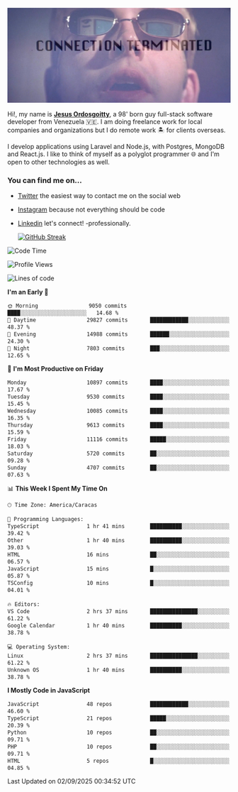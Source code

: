 ![hackers movie reference](./disconnected.jpg)

Hi!, my name is [**Jesus Ordosgoitty**](https://jodaz.dev), a 98' born guy full-stack software developer from Venezuela 🇻🇪. I am doing freelance work for local companies and organizations but I do remote work 🏝️ for clients overseas. 

I develop applications using Laravel and Node.js, with Postgres, MongoDB and React.js. I like to think of myself as a polyglot programmer 🌐 and I'm open to other technologies as well.

### You can find me on...

- [Twitter](https://twitter.com/jodaz_) the easiest way to contact me on the social web
- [Instagram](https://instagram.com/jodaz_) because not everything should be code
- [Linkedin](https://linkedin.com/in/jodaz) let's connect! -professionally.


    [![GitHub Streak](https://streak-stats.demolab.com?user=jodaz&theme=tokyonight)](https://git.io/streak-stats)

<!--START_SECTION:waka-->
![Code Time](http://img.shields.io/badge/Code%20Time-11%2C316%20hrs%2054%20mins-blue)

![Profile Views](http://img.shields.io/badge/Profile%20Views-0-blue)

![Lines of code](https://img.shields.io/badge/From%20Hello%20World%20I%27ve%20Written-85.9%20million%20lines%20of%20code-blue)

**I'm an Early 🐤** 

```text
🌞 Morning                9050 commits        ████░░░░░░░░░░░░░░░░░░░░░   14.68 % 
🌆 Daytime                29827 commits       ████████████░░░░░░░░░░░░░   48.37 % 
🌃 Evening                14988 commits       ██████░░░░░░░░░░░░░░░░░░░   24.30 % 
🌙 Night                  7803 commits        ███░░░░░░░░░░░░░░░░░░░░░░   12.65 % 
```
📅 **I'm Most Productive on Friday** 

```text
Monday                   10897 commits       ████░░░░░░░░░░░░░░░░░░░░░   17.67 % 
Tuesday                  9530 commits        ████░░░░░░░░░░░░░░░░░░░░░   15.45 % 
Wednesday                10085 commits       ████░░░░░░░░░░░░░░░░░░░░░   16.35 % 
Thursday                 9613 commits        ████░░░░░░░░░░░░░░░░░░░░░   15.59 % 
Friday                   11116 commits       █████░░░░░░░░░░░░░░░░░░░░   18.03 % 
Saturday                 5720 commits        ██░░░░░░░░░░░░░░░░░░░░░░░   09.28 % 
Sunday                   4707 commits        ██░░░░░░░░░░░░░░░░░░░░░░░   07.63 % 
```


📊 **This Week I Spent My Time On** 

```text
🕑︎ Time Zone: America/Caracas

💬 Programming Languages: 
TypeScript               1 hr 41 mins        ██████████░░░░░░░░░░░░░░░   39.42 % 
Other                    1 hr 40 mins        ██████████░░░░░░░░░░░░░░░   39.03 % 
HTML                     16 mins             ██░░░░░░░░░░░░░░░░░░░░░░░   06.57 % 
JavaScript               15 mins             █░░░░░░░░░░░░░░░░░░░░░░░░   05.87 % 
TSConfig                 10 mins             █░░░░░░░░░░░░░░░░░░░░░░░░   04.01 % 

🔥 Editors: 
VS Code                  2 hrs 37 mins       ███████████████░░░░░░░░░░   61.22 % 
Google Calendar          1 hr 40 mins        ██████████░░░░░░░░░░░░░░░   38.78 % 

💻 Operating System: 
Linux                    2 hrs 37 mins       ███████████████░░░░░░░░░░   61.22 % 
Unknown OS               1 hr 40 mins        ██████████░░░░░░░░░░░░░░░   38.78 % 
```

**I Mostly Code in JavaScript** 

```text
JavaScript               48 repos            ████████████░░░░░░░░░░░░░   46.60 % 
TypeScript               21 repos            █████░░░░░░░░░░░░░░░░░░░░   20.39 % 
Python                   10 repos            ██░░░░░░░░░░░░░░░░░░░░░░░   09.71 % 
PHP                      10 repos            ██░░░░░░░░░░░░░░░░░░░░░░░   09.71 % 
HTML                     5 repos             █░░░░░░░░░░░░░░░░░░░░░░░░   04.85 % 
```




 Last Updated on 02/09/2025 00:34:52 UTC
<!--END_SECTION:waka-->
